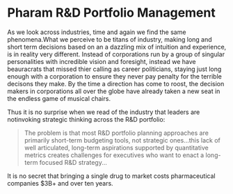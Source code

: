 # Pharam R&D Portfolio Management

As we look across industries, time and again we find the same phenomena.What we perceive to be titans of industry, making long and short term decisions based on an a dazzling mix of intuition and experience, is in reality very different. Instead of corporations run by a group of singular personalities with incredible vision and foresight, instead we have beauracrats that missed thier calling as career politicians, staying just long enough with a corporation to ensure they never pay penalty for the terrible decisons they make. By the time a direction has come to roost, the decision makers in corporations all over the globe have already taken a new seat in the endless game of musical chairs. 

Thus it is no surprise when we read of the industry that leaders are notinvoking strategic thinking across the R&D portfolio: 

> The problem is that most R&D portfolio planning approaches are primarily short-term budgeting tools, not strategic ones...this lack of well articulated, long-term aspirations supported by quantitative metrics creates challenges for executives who want to enact a long-term focused R&D strategy...

It is no secret that bringing a single drug to market costs pharmaceutical companies $3B+ and over ten years. 
